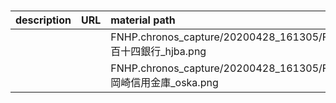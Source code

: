 ### 
| description | URL | material path |
|:---|:---|:---|
|  |  | FNHP.chronos_capture/20200428_161305/FNHP.visitSites/03_百十四銀行_hjba.png |
|  |  | FNHP.chronos_capture/20200428_161305/FNHP.visitSites/19_岡崎信用金庫_oska.png |

